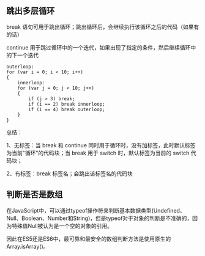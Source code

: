 ## 跳出多层循环

break 语句可用于跳出循环；跳出循环后，会继续执行该循环之后的代码（如果有的话）

continue 用于跳过循环中的一个迭代，如果出现了指定的条件，然后继续循环中的下一个迭代

```
outerloop:
for (var i = 0; i < 10; i++)
{
    innerloop:
    for (var j = 0; j < 10; j++)
    {
        if (j > 3) break;
        if (i == 2) break innerloop;
        if (i == 4) break outerloop;   
    }
}
```

总结：

1、无标签：当 break 和 continue 同时用于循环时，没有加标签，此时默认标签为当前"循环"的代码块；当 break 用于 switch 时，默认标签为当前的 switch 代码块；

2、有标签：break 标签名；会跳出该标签名的代码块

## 判断是否是数组

在JavaScript中，可以通过typeof操作符来判断基本数据类型(Undefined、Null、Boolean、Number和String)，但是typeof对于对象的判断是不准确的，因为特殊值Null被认为是一个空的对象的引用。

因此在ES5还是ES6中，最可靠和最安全的数组判断方法是使用原生的Array.isArray()。